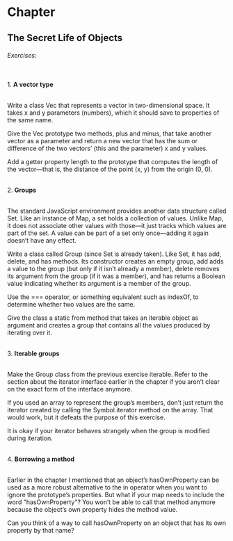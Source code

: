 # Chapter 
## The Secret Life of Objects

###### Exercises:
<br>
1. <b>A vector type</b>

<br>Write a class Vec that represents a vector in two-dimensional space. It takes x and y parameters (numbers), which it should save to properties of the same name.

Give the Vec prototype two methods, plus and minus, that take another vector as a parameter and return a new vector that has the sum or difference of the two vectors’ (this and the parameter) x and y values.

Add a getter property length to the prototype that computes the length of the vector—that is, the distance of the point (x, y) from the origin (0, 0).

<br>
2. <b>Groups</b>

<br>The standard JavaScript environment provides another data structure called Set. Like an instance of Map, a set holds a collection of values. Unlike Map, it does not associate other values with those—it just tracks which values are part of the set. A value can be part of a set only once—adding it again doesn’t have any effect.

Write a class called Group (since Set is already taken). Like Set, it has add, delete, and has methods. Its constructor creates an empty group, add adds a value to the group (but only if it isn’t already a member), delete removes its argument from the group (if it was a member), and has returns a Boolean value indicating whether its argument is a member of the group.

Use the === operator, or something equivalent such as indexOf, to determine whether two values are the same.

Give the class a static from method that takes an iterable object as argument and creates a group that contains all the values produced by iterating over it.

<br>
3. <b>Iterable groups</b>

<br>Make the Group class from the previous exercise iterable. Refer to the section about the iterator interface earlier in the chapter if you aren’t clear on the exact form of the interface anymore.

If you used an array to represent the group’s members, don’t just return the iterator created by calling the Symbol.iterator method on the array. That would work, but it defeats the purpose of this exercise.

It is okay if your iterator behaves strangely when the group is modified during iteration.

<br>
4. <b>Borrowing a method</b>

<br>Earlier in the chapter I mentioned that an object’s hasOwnProperty can be used as a more robust alternative to the in operator when you want to ignore the prototype’s properties. But what if your map needs to include the word "hasOwnProperty"? You won’t be able to call that method anymore because the object’s own property hides the method value.

Can you think of a way to call hasOwnProperty on an object that has its own property by that name?

<br>